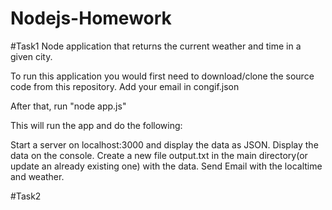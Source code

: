 # Nodejs-Homework
#Task1 
Node application that returns the current weather and time in a given city.

To run this application you would first need to download/clone the source code from this repository.
Add your email in congif.json

After that, run "node app.js"

This will run the app and do the following:

Start a server on localhost:3000 and display the data as JSON.
Display the data on the console.
Create a new file output.txt in the main directory(or update an already existing one) with the data.
Send Email with the localtime and weather.

#Task2

